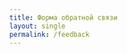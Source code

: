 ```yaml
---
title: Форма обратной связи
layout: single
permalink: /feedback
---
```

<!-- <script src="https://yastatic.net/s3/frontend/forms/_/embed.js"></script>
<iframe src="https://forms.yandex.ru/u/6568bec63e9d083f75d8f8eb/?iframe=1" frameborder="0" name="ya-form-6568bec63e9d083f75d8f8eb" width="650"></iframe> -->

